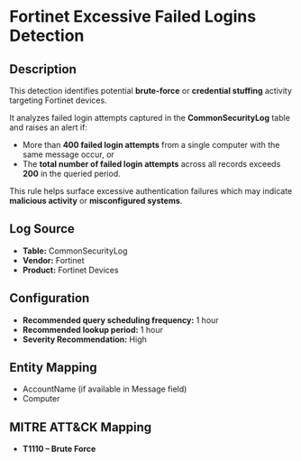 # Fortinet Excessive Failed Logins Detection

## Description
This detection identifies potential **brute-force** or **credential stuffing** activity targeting Fortinet devices.  

It analyzes failed login attempts captured in the **CommonSecurityLog** table and raises an alert if:
- More than **400 failed login attempts** from a single computer with the same message occur, or  
- The **total number of failed login attempts** across all records exceeds **200** in the queried period.  

This rule helps surface excessive authentication failures which may indicate **malicious activity** or **misconfigured systems**.  

## Log Source
- **Table:** CommonSecurityLog  
- **Vendor:** Fortinet  
- **Product:** Fortinet Devices  

## Configuration
- **Recommended query scheduling frequency:** 1 hour  
- **Recommended lookup period:** 1 hour  
- **Severity Recommendation:** High  

## Entity Mapping
- AccountName (if available in Message field)  
- Computer  

## MITRE ATT&CK Mapping
- **T1110 – Brute Force**  
